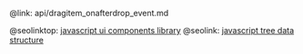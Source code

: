 @link: api/dragitem_onafterdrop_event.md

@seolinktop: [javascript ui components library](https://webix.com)
@seolink: [javascript tree data structure](https://webix.com/widget/tree/)